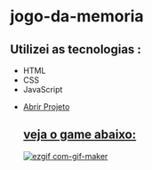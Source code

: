 # jogo-da-memoria
 
 <h2>Utilizei as tecnologias :</h2>
  <ul>
    <li>HTML</li>
    <li>CSS</li>
    <li>JavaScript</li>
  </ul>
  <ul>
 <li> <a href="https://harmonious-pasca-6163f5.netlify.app/">Abrir Projeto</li>
 <h2> veja o game abaixo:</h2>
 
 ![ezgif com-gif-maker](https://user-images.githubusercontent.com/98982391/211967857-e814ce6a-5b77-44e5-98c6-f834620d76b0.gif)

